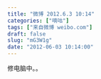 ```yaml
---
title: "微博 2012.6.3 10:14"
categories: ["嘀咕"]
tags: ["来自微博 weibo.com"]
draft: false
slug: "mG3W1g"
date: "2012-06-03 10:14:00"
---
```


<p>修电脑中。。 ​​​​</p>
